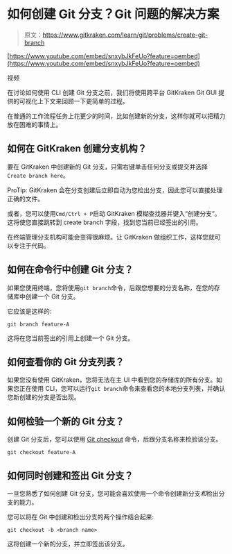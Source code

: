 # 如何创建 Git 分支？Git 问题的解决方案

> 原文：<https://www.gitkraken.com/learn/git/problems/create-git-branch>

[https://www.youtube.com/embed/snxybJkFeUo?feature=oembed](https://www.youtube.com/embed/snxybJkFeUo?feature=oembed)

视频

在讨论如何使用 CLI 创建 Git 分支之前，我们将使用跨平台 GitKraken Git GUI 提供的可视化上下文来回顾一下更简单的过程。

在普通的工作流程任务上花更少的时间，比如创建新的分支，这样你就可以把精力放在困难的事情上。

## **如何在 GitKraken 创建分支机构？**

要在 GitKraken 中创建新的 Git 分支，只需右键单击任何分支或提交并选择`Create branch here`。

ProTip: GitKraken 会在分支创建后立即自动为您检出分支，因此您可以直接处理正确的文件。

或者，您可以使用`Cmd/Ctrl + P`启动 GitKraken 模糊查找器并键入“创建分支”。这将使您直接跳转到 create branch 字段，找到您当前已经签出的引用。

在终端管理分支机构可能会变得很麻烦。让 GitKraken 做组织工作，这样您就可以专注于代码。

## 如何在命令行中创建 Git 分支？

如果您使用终端，您将使用`git branch`命令，后跟您想要的分支名称，在您的存储库中创建一个 Git 分支。

它应该是这样的:

```
git branch feature-A
```

这将在您当前签出的引用上创建一个 Git 分支。

## 如何查看你的 Git 分支列表？

如果您没有使用 GitKraken，您将无法在主 UI 中看到您的存储库的所有分支。如果您正在使用 CLI，您可以运行`git branch`命令来查看您的本地分支列表，并确认您新创建的分支是否出现。

## 如何检验一个新的 Git 分支？

创建 Git 分支后，您可以使用 [Git checkout](https://www.gitkraken.com/learn/git/git-checkout) 命令，后跟分支名称来检验该分支。

```
git checkout feature-A
```

## 如何同时创建和签出 Git 分支？

一旦您熟悉了如何创建 Git 分支，您可能会喜欢使用一个命令创建新分支*和*检出分支的能力。

您可以将在 Git 中创建和检出分支的两个操作结合起来:

```
git checkout -b <branch name>
```

这将创建一个新的分支，并立即签出该分支。